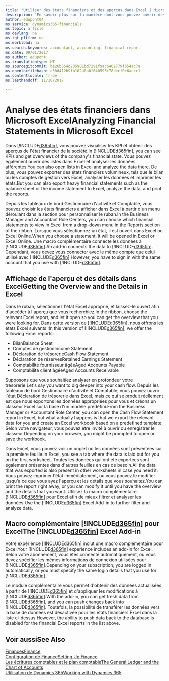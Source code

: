 ```yaml
---
title: "Utiliser des états financiers et des aperçus dans Excel | Microsoft Docs"
description: "En savoir plus sur la manière dont vous pouvez ouvrir des états financiers dans Microsoft Excel à partir de Dynamics 365 Business edition pour une meilleure analyse."
author: edupont04
ms.service: dynamics365-financials
ms.topic: article
ms.devlang: na
ms.tgt_pltfrm: na
ms.workload: na
ms.search.keywords: accountant, accounting, financial report
ms.date: 09/01/2017
ms.author: edupont
ms.translationtype: HT
ms.sourcegitcommit: ba26b354d235981bd7291f9ac6402779f554ac7a
ms.openlocfilehash: e58d412b9fb182a8a8f640593f78decf0e6aecc1
ms.contentlocale: fr-be
ms.lasthandoff: 11/10/2017

---
```

# <a name="analyzing-financial-statements-in-microsoft-excel"></a><span data-ttu-id="930f1-103">Analyse des états financiers dans Microsoft Excel</span><span class="sxs-lookup"><span data-stu-id="930f1-103">Analyzing Financial Statements in Microsoft Excel</span></span>
<span data-ttu-id="930f1-104">Dans [!INCLUDE[d365fin](includes/d365fin_md.md)], vous pouvez visualiser les KPI et obtenir des aperçus de l'état financier de la société.</span><span class="sxs-lookup"><span data-stu-id="930f1-104">In [!INCLUDE[d365fin](includes/d365fin_md.md)], you can see KPIs and get overviews of the company's financial state.</span></span> <span data-ttu-id="930f1-105">Vous pouvez également ouvrir des listes dans Excel et analyser les données afférentes.</span><span class="sxs-lookup"><span data-stu-id="930f1-105">You can also open lists in Excel and analyze the data there.</span></span> <span data-ttu-id="930f1-106">De plus, vous pouvez exporter des états financiers volumineux, tels que le bilan ou les comptes de gestion vers Excel, analyser les données et imprimer les états.</span><span class="sxs-lookup"><span data-stu-id="930f1-106">But you can also export heavy financial statements such as the balance sheet or the income statement to Excel, analyze the data, and print the reports.</span></span>  

<span data-ttu-id="930f1-107">Depuis les tableaux de bord Gestionnaire d'activité et Comptable, vous pouvez choisir les états financiers à afficher dans Excel à partir d'un menu déroulant dans la section pour personnaliser le ruban.</span><span class="sxs-lookup"><span data-stu-id="930f1-107">In the Business Manager and Accountant Role Centers, you can choose which financial statements to view in Excel from a drop-down menu in the Reports section of the ribbon.</span></span> <span data-ttu-id="930f1-108">Lorsque vous sélectionnez un état, il est ouvert dans Excel ou Excel Online.</span><span class="sxs-lookup"><span data-stu-id="930f1-108">When you choose a statement, it will be opened in Excel or Excel Online.</span></span> <span data-ttu-id="930f1-109">Une macro complémentaire connecte les données à [!INCLUDE[d365fin](includes/d365fin_md.md)].</span><span class="sxs-lookup"><span data-stu-id="930f1-109">An add-in connects the data to [!INCLUDE[d365fin](includes/d365fin_md.md)].</span></span> <span data-ttu-id="930f1-110">Cependant, vous devez vous connecter avec le même compte que celui utilisé avec [!INCLUDE[d365fin](includes/d365fin_md.md)].</span><span class="sxs-lookup"><span data-stu-id="930f1-110">However, you have to sign in with the same account that you use with [!INCLUDE[d365fin](includes/d365fin_md.md)].</span></span>  

## <a name="getting-the-overview-and-the-details-in-excel"></a><span data-ttu-id="930f1-111">Affichage de l'aperçu et des détails dans Excel</span><span class="sxs-lookup"><span data-stu-id="930f1-111">Getting the Overview and the Details in Excel</span></span>
<span data-ttu-id="930f1-112">Dans le ruban, sélectionnez l'état Excel approprié, et laissez-le ouvert afin d'accéder à l'aperçu que vous recherchiez.</span><span class="sxs-lookup"><span data-stu-id="930f1-112">In the ribbon, choose the relevant Excel report, and let it open so you can get the overview that you were looking for.</span></span> <span data-ttu-id="930f1-113">Dans cette version de [!INCLUDE[d365fin](includes/d365fin_md.md)], nous offrons les états Excel suivants :</span><span class="sxs-lookup"><span data-stu-id="930f1-113">In this version of [!INCLUDE[d365fin](includes/d365fin_md.md)], we offer the following Excel reports:</span></span>

- <span data-ttu-id="930f1-114">Bilan</span><span class="sxs-lookup"><span data-stu-id="930f1-114">Balance Sheet</span></span>  
- <span data-ttu-id="930f1-115">Comptes de gestion</span><span class="sxs-lookup"><span data-stu-id="930f1-115">Income Statement</span></span>  
- <span data-ttu-id="930f1-116">Déclaration de trésorerie</span><span class="sxs-lookup"><span data-stu-id="930f1-116">Cash Flow Statement</span></span>  
- <span data-ttu-id="930f1-117">Déclaration de réserves</span><span class="sxs-lookup"><span data-stu-id="930f1-117">Retained Earnings Statement</span></span>  
- <span data-ttu-id="930f1-118">Comptabilité fournisseur âgée</span><span class="sxs-lookup"><span data-stu-id="930f1-118">Aged Accounts Payable</span></span>  
- <span data-ttu-id="930f1-119">Comptabilité client âgée</span><span class="sxs-lookup"><span data-stu-id="930f1-119">Aged Accounts Receivable</span></span>  

<span data-ttu-id="930f1-120">Supposons que vous souhaitiez analyser en profondeur votre trésorerie.</span><span class="sxs-lookup"><span data-stu-id="930f1-120">Let's say you want to dig deeper into your cash flow.</span></span> <span data-ttu-id="930f1-121">Depuis les tableaux de bord Gestionnaire d'activité et Comptable, vous pouvez ouvrir l'état Déclaration de trésorerie dans Excel, mais ce qui se produit réellement est que nous exportons les données appropriées pour vous et créons un classeur Excel sur la base d'un modèle prédéfini.</span><span class="sxs-lookup"><span data-stu-id="930f1-121">From the Business Manager or Accountant Role Center, you can open the Cash Flow Statement report in Excel, but what actually happens is that we export the relevant data for you and create an Excel workbook based on a predefined template.</span></span> <span data-ttu-id="930f1-122">Selon votre navigateur, vous pouvez être invité à ouvrir ou enregistrer le classeur.</span><span class="sxs-lookup"><span data-stu-id="930f1-122">Depending on your browser, you might be prompted to open or save the workbook.</span></span>  

<span data-ttu-id="930f1-123">Dans Excel, vous pouvez voir un onglet où les données sont présentées sur la première feuille.</span><span class="sxs-lookup"><span data-stu-id="930f1-123">In Excel, you see a tab where the data is laid out for you on the first worksheet.</span></span> <span data-ttu-id="930f1-124">Toutes les données qui ont été exportées sont également présentes dans d'autres feuilles en cas de besoin.</span><span class="sxs-lookup"><span data-stu-id="930f1-124">All the data that was exported is also present in other worksheets in case you need it.</span></span> <span data-ttu-id="930f1-125">Vous pouvez imprimer l'état immédiatement, ou vous pouvez le modifier jusqu'à ce que vous ayez l'aperçu et les détails que vous souhaitez.</span><span class="sxs-lookup"><span data-stu-id="930f1-125">You can print the report right away, or you can modify it until you have the overview and the details that you want.</span></span> <span data-ttu-id="930f1-126">Utilisez la macro complémentaire [!INCLUDE[d365fin](includes/d365fin_md.md)] pour Excel afin de mieux filtrer et analyser les données.</span><span class="sxs-lookup"><span data-stu-id="930f1-126">Use the [!INCLUDE[d365fin](includes/d365fin_md.md)] Excel Add-in to further filter and analyze data.</span></span>  

## <a name="the-included365finincludesd365finmdmd-excel-add-in"></a><span data-ttu-id="930f1-127">Macro complémentaire [!INCLUDE[d365fin](includes/d365fin_md.md)] pour Excel</span><span class="sxs-lookup"><span data-stu-id="930f1-127">The [!INCLUDE[d365fin](includes/d365fin_md.md)] Excel Add-in</span></span>
<span data-ttu-id="930f1-128">Votre expérience [!INCLUDE[d365fin](includes/d365fin_md.md)] inclut une macro complémentaire pour Excel.</span><span class="sxs-lookup"><span data-stu-id="930f1-128">Your [!INCLUDE[d365fin](includes/d365fin_md.md)] experience includes an add-in for Excel.</span></span> <span data-ttu-id="930f1-129">Selon votre abonnement, vous êtes connecté automatiquement, ou vous devez spécifier les mêmes informations de connexion utilisées pour [!INCLUDE[d365fin](includes/d365fin_md.md)].</span><span class="sxs-lookup"><span data-stu-id="930f1-129">Depending on your subscription, you are logged in automatically, or you must specify the same login details that you use for [!INCLUDE[d365fin](includes/d365fin_md.md)].</span></span>  

<span data-ttu-id="930f1-130">Le module complémentaire vous permet d'obtenir des données actualisées à partir de [!INCLUDE[d365fin](includes/d365fin_md.md)] et d'appliquer les modifications à [!INCLUDE[d365fin](includes/d365fin_md.md)].</span><span class="sxs-lookup"><span data-stu-id="930f1-130">With the add-in, you can get fresh data from [!INCLUDE[d365fin](includes/d365fin_md.md)], and you can push changes back into [!INCLUDE[d365fin](includes/d365fin_md.md)].</span></span> <span data-ttu-id="930f1-131">Toutefois, la possibilité de transférer les données vers la base de données est désactivée pour les états financiers Excel dans la liste ci-dessus.</span><span class="sxs-lookup"><span data-stu-id="930f1-131">However, the ability to push data back to the database is disabled for the financial Excel reports in the list above.</span></span>  

## <a name="see-also"></a><span data-ttu-id="930f1-132">Voir aussi</span><span class="sxs-lookup"><span data-stu-id="930f1-132">See Also</span></span>
[<span data-ttu-id="930f1-133">Finances</span><span class="sxs-lookup"><span data-stu-id="930f1-133">Finance</span></span>](finance.md)  
[<span data-ttu-id="930f1-134">Configuration de Finance</span><span class="sxs-lookup"><span data-stu-id="930f1-134">Setting Up Finance</span></span>](finance-setup-finance.md)  
[<span data-ttu-id="930f1-135">Les écritures comptables et le plan comptable</span><span class="sxs-lookup"><span data-stu-id="930f1-135">The General Ledger and the Chart of Accounts</span></span>](finance-general-ledger.md)  
[<span data-ttu-id="930f1-136">Utilisation de Dynamics 365</span><span class="sxs-lookup"><span data-stu-id="930f1-136">Working with Dynamics 365</span></span>](ui-work-product.md)  

